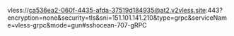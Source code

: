 vless://ca536ea2-060f-4435-afda-37519d184935@at2.v2vless.site:443?encryption=none&security=tls&sni=151.101.141.210&type=grpc&serviceName=vless-grpc&mode=gun#sshocean-707-gRPC
